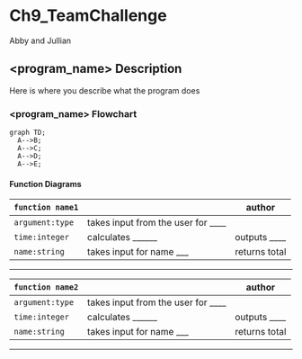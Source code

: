 # Ch9_TeamChallenge
Abby and Jullian

## <program_name> Description
Here is where you describe what the program does

### <program_name> Flowchart
```mermaid
graph TD;
  A-->B;
  A-->C;
  A-->D;
  A-->E;
```

#### Function Diagrams

| `function name1`    |               |  author     |
| ------------------ | ------------- | ------------ |
| `argument:type`    | takes input from the user for ____  |              |
| `time:integer`     | calculates ______  | outputs ____             |
| `name:string`      | takes input for name ___ | returns total |
***
| `function name2`    |               |     author   |
| ------------------ | ------------- | ------------ |
| `argument:type`    | takes input from the user for ____  |              |
| `time:integer`     | calculates ______  | outputs ____             |
| `name:string`      | takes input for name ___ | returns total |
***
